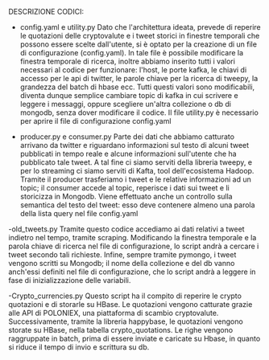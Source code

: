 DESCRIZIONE CODICI:

- config.yaml e utility.py
Dato che l'architettura ideata, prevede di reperire le quotazioni delle cryptovalute e i tweet storici in finestre temporali che possono essere scelte dall'utente, si è optato per
la creazione di un file di configurazione (config.yaml). In tale file è possibile modificare la finestra temporale di ricerca, inoltre abbiamo inserito tutti i valori necessari
al codice per funzionare: l'host, le porte kafka, le chiavi di accesso per le api di twitter, le parole chiave per la ricerca di tweepy, la grandezza del batch di hbase ecc.
Tutti questi valori sono modificabili, diventa dunque semplice cambiare topic di kafka in cui scrivere e leggere i messaggi, oppure scegliere un'altra collezione o db di mongodb, senza
dover modificare il codice.
Il file utility.py è necessario per aprire il file di configurazione config.yaml

- producer.py e consumer.py
Parte dei dati che abbiamo catturato arrivano da twitter e riguardano informazioni sul testo di alcuni tweet pubblicati in tempo reale e alcune informazioni sull'utente che ha pubblicato
tale tweet. A tal fine ci siamo serviti della libreria tweepy, e per lo streaming ci siamo serviti di Kafta, tool dell'ecosistema Hadoop. Tramite il producer trasferiamo i tweet e le
relative informazioni ad un topic; il consumer accede al topic, reperisce i dati sui tweet e li storicizza in Mongodb. Viene effettuato anche un controllo sulla semantica del testo del tweet:
esso deve contenere almeno una parola della lista query nel file config.yaml

-old_tweets.py
Tramite questo codice accediamo ai dati relativi a tweet indietro nel tempo, tramite scraping. Modificando la finestra temporale e la parola chiave di ricerca nel file di configurazione, lo script andrà a
cercare i tweet secondo tali richieste. Infine, sempre tramite pymongo, i tweet vengono scritti su Mongodb; il nome della collezione e del db vanno anch'essi definiti nel file di
configurazione, che lo script andrà a leggere in fase di inizializzazione delle variabili.

-Crypto_currencies.py
Questo script ha il compito di reperire le crypto quotazioni e di storarle su HBase. Le quotazioni vengono catturate grazie alle API di POLONIEX, una piattaforma di scambio cryptovalute.
Successivamente, tramite la libreria happybase, le quotazioni vengono storate su HBase, nella tabella crypto_quotations. Le righe vengono raggruppate in batch, prima di essere inviate e caricate
su Hbase, in quanto si riduce il tempo di invio e scrittura su db.
